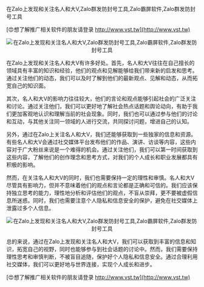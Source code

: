 在Zalo上发现和关注名人和大V,Zalo群发防封号工具,Zalo霸屏软件,Zalo群发防封号工具

[😍想了解推广相关软件的朋友请登录 http://www.vst.tw](http://www.vst.tw)

 <center><img src="https://vst.tw/MP4/tuiguang/png/5.png" alt="在Zalo上发现和关注名人和大V,Zalo群发防封号工具,Zalo霸屏软件,Zalo群发防封号工具"></center>

在Zalo上发现和关注名人和大V有许多好处。首先，名人和大V往往在自己擅长的领域具有丰富的知识和经验，他们的观点和见解能够给我们带来新的启发和思考。通过关注他们的动态，我们可以及时了解到他们的最新观点、见解和动态，从而拓宽自己的知识面。

其次，名人和大V的影响力往往较大，他们的言论和观点能够引起社会的广泛关注和讨论。通过关注他们，我们可以更好地了解社会热点话题和舆论动向，有助于我们更加客观地认识和理解当前的社会现象。同时，我们也可以通过参与他们的讨论和互动，与其他关注同一领域的人进行交流，共同探讨问题，增进自己的认知。

另外，通过在Zalo上关注名人和大V，我们还能够获取到一些独家的信息和资源。有些名人和大V会通过社交媒体平台发布他们的作品、演讲、访谈等内容，这些内容对于广大粉丝来说是一个难得的机会。通过关注他们，我们可以第一时间获取到这些内容，了解他们的创作理念和思考方式，对我们的个人成长和职业发展都具有积极的影响。

然而，在关注名人和大V的同时，我们也需要保持一定的理性和审慎。名人和大V尽管具有影响力，但并不意味着他们的观点和言论都是正确和可信的。我们应该保持独立思考的能力，理性地分析和评估他们的观点，不盲从崇拜，更不要被虚假信息所迷惑。同时，我们也需要注意个人隐私和信息安全的保护，避免在社交媒体上泄露过多个人信息。

 <center><img src="https://vst.tw/MP4/tuiguang/png/4.png" alt="在Zalo上发现和关注名人和大V,Zalo群发防封号工具,Zalo霸屏软件,Zalo群发防封号工具"></center>

总的来说，通过在Zalo上发现和关注名人和大V，我们可以获取到丰富的信息和知识，拓宽自己的视野，同时也能够参与到社会话题的讨论中。然而，我们需要保持理性思考和审慎判断，不被盲目追随，保护好个人隐私和信息安全。通过合理利用社交媒体，我们可以更好地与世界连接，实现个人成长和进步。

[😍想了解推广相关软件的朋友请登录 http://www.vst.tw](http://www.vst.tw)



